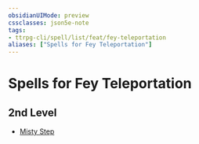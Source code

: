 ```yaml
---
obsidianUIMode: preview
cssclasses: json5e-note
tags:
- ttrpg-cli/spell/list/feat/fey-teleportation
aliases: ["Spells for Fey Teleportation"]
---
```

# Spells for Fey Teleportation

## 2nd Level

- [Misty Step](misty-step "PHB")